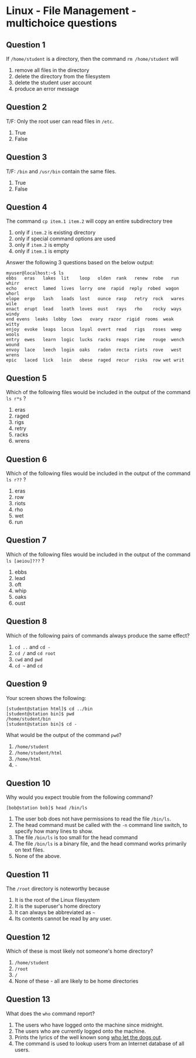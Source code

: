 # Linux - File Management - multichoice questions

## Question 1

If `/home/student` is a directory, then the command `rm /home/student` will

1. remove all files in the directory
2. delete the directory from the filesystem
3. delete the student user account
4. produce an error message

## Question 2

T/F: Only the root user can read files in `/etc`.

1. True
2. False

## Question 3

T/F: `/bin` and `/usr/bin` contain the same files.

1. True
2. False

## Question 4

The command `cp item.1 item.2` will copy an entire subdirectory tree

1. only if `item.2` is existing directory
2. only if special command options are used
3. only if `item.2` is empty
4. only if `item.1` is empty

Answer the following 3 questions based on the below output:

```console
myuser@localhost:~$ ls
ebbs   eras   lakes  lit	loop   olden  rank   renew  robe   run	whirr
echo   erect  lamed  lives  lorry  one	rapid  reply  robed  wagon  whorl
elope  ergo   lash   loads  lost   ounce  rasp   retry  rock   wares  wile
enact  erupt  lead   loath  loves  oust   rays   rho	rocky  ways   windy
end	evens  leaks  lobby  lows   ovary  razor  rigid  rooms  weak   witty
enjoy  evoke  leaps  locus  loyal  overt  read   rigs   roses  weep   wools
entry  ewes   learn  logic  lucks  racks  reaps  rime   rouge  wench  wound
envoy  lace   leech  login  oaks   radon  recta  riots  rove   west   wrens
epic   laced  lick   loin   obese  raged  recur  risks  row	wet	writ
```

## Question 5

Which of the following files would be included in the output of the command `ls r*s` ?

1. eras
2. raged
3. rigs
4. retry
5. racks
6. wrens

## Question 6

Which of the following files would be included in the output of the command `ls r??` ?

1. eras
2. row
3. riots
4. rho
5. wet
6. run

## Question 7

Which of the following files would be included in the output of the command `ls [aeiou]???` ?

1. ebbs
2. lead
3. oft
4. whip
5. oaks
6. oust

## Question 8

Which of the following pairs of commands always produce the same effect?

1. `cd ..` and `cd -`
2. `cd /` and `cd root`
3. `cwd` and `pwd`
4. `cd ~` and `cd`

## Question 9

Your screen shows the following:

```console
[student@station html]$ cd ../bin
[student@station bin]$ pwd
/home/student/bin
[student@station bin]$ cd -
```


What would be the output of the command `pwd`?

1. `/home/student`
2. `/home/student/html`
3. `/home/html`
4. `-`

## Question 10

Why would you expect trouble from the following command?

```console
[bob@station bob]$ head /bin/ls
```


1. The user bob does not have permissions to read the file `/bin/ls`.
2. The head command must be called with the `-n` command line switch, to specify how many lines to show.
3. The file `/bin/ls` is too small for the head command
4. The file `/bin/ls` is a binary file, and the head command works primarily on text files.
5. None of the above.

## Question 11

The `/root` directory is noteworthy because

1. It is the root of the Linux filesystem
2. It is the superuser's home directory
3. It can always be abbreviated as `~`
4. Its contents cannot be read by any user.


## Question 12

Which of these is most likely not someone's home directory?

1. `/home/student`
2. `/root`
3. `/`
4. None of these - all are likely to be home directories


## Question 13

What does the `who` command report?

1. The users who have logged onto the machine since midnight.
2. The users who are currently logged onto the machine.
3. Prints the lyrics of the well known song [who let the dogs out](https://www.youtube.com/watch?v=ojULkWEUsPs).
4. The command is used to lookup users from an Internet database of all users.

